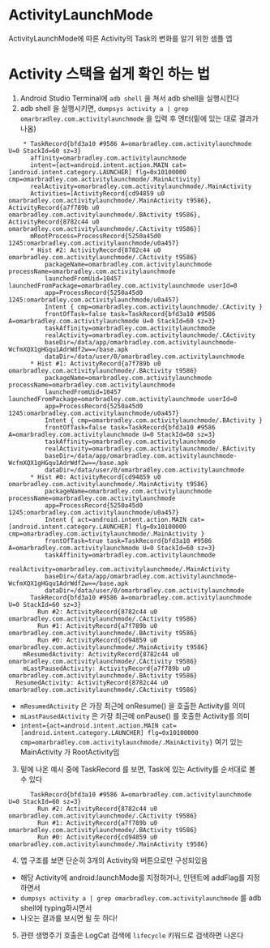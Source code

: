 # ActivityLaunchMode
 ActivityLaunchMode에 따른 Activity의 Task의 변화를 알기 위한 샘플 앱

# Activity 스택을 쉽게 확인 하는 법
1. Android Studio Terminal에 `adb shell` 을 쳐서 adb shell을 실행시킨다
2. adb shell 을 실행시키면, `dumpsys activity a | grep omarbradley.com.activitylaunchmode` 을 입력 후 엔터(밑에 있는 대로 결과가 나옴) 
```
    * TaskRecord{bfd3a10 #9586 A=omarbradley.com.activitylaunchmode U=0 StackId=60 sz=3}
      affinity=omarbradley.com.activitylaunchmode
      intent={act=android.intent.action.MAIN cat=[android.intent.category.LAUNCHER] flg=0x10100000 cmp=omarbradley.com.activitylaunchmode/.MainActivity}
      realActivity=omarbradley.com.activitylaunchmode/.MainActivity
      Activities=[ActivityRecord{cd94859 u0 omarbradley.com.activitylaunchmode/.MainActivity t9586}, ActivityRecord{a7f789b u0 omarbradley.com.activitylaunchmode/.BActivity t9586}, ActivityRecord{8782c44 u0 omarbradley.com.activitylaunchmode/.CActivity t9586}]
      mRootProcess=ProcessRecord{5250a45d0 1245:omarbradley.com.activitylaunchmode/u0a457}
      * Hist #2: ActivityRecord{8782c44 u0 omarbradley.com.activitylaunchmode/.CActivity t9586}
          packageName=omarbradley.com.activitylaunchmode processName=omarbradley.com.activitylaunchmode
          launchedFromUid=10457 launchedFromPackage=omarbradley.com.activitylaunchmode userId=0
          app=ProcessRecord{5250a45d0 1245:omarbradley.com.activitylaunchmode/u0a457}
          Intent { cmp=omarbradley.com.activitylaunchmode/.CActivity }
          frontOfTask=false task=TaskRecord{bfd3a10 #9586 A=omarbradley.com.activitylaunchmode U=0 StackId=60 sz=3}
          taskAffinity=omarbradley.com.activitylaunchmode
          realActivity=omarbradley.com.activitylaunchmode/.CActivity
          baseDir=/data/app/omarbradley.com.activitylaunchmode-WcfmXQX1gHGqu1AdrWdf2w==/base.apk
          dataDir=/data/user/0/omarbradley.com.activitylaunchmode
      * Hist #1: ActivityRecord{a7f789b u0 omarbradley.com.activitylaunchmode/.BActivity t9586}
          packageName=omarbradley.com.activitylaunchmode processName=omarbradley.com.activitylaunchmode
          launchedFromUid=10457 launchedFromPackage=omarbradley.com.activitylaunchmode userId=0
          app=ProcessRecord{5250a45d0 1245:omarbradley.com.activitylaunchmode/u0a457}
          Intent { cmp=omarbradley.com.activitylaunchmode/.BActivity }
          frontOfTask=false task=TaskRecord{bfd3a10 #9586 A=omarbradley.com.activitylaunchmode U=0 StackId=60 sz=3}
          taskAffinity=omarbradley.com.activitylaunchmode
          realActivity=omarbradley.com.activitylaunchmode/.BActivity
          baseDir=/data/app/omarbradley.com.activitylaunchmode-WcfmXQX1gHGqu1AdrWdf2w==/base.apk
          dataDir=/data/user/0/omarbradley.com.activitylaunchmode
      * Hist #0: ActivityRecord{cd94859 u0 omarbradley.com.activitylaunchmode/.MainActivity t9586}
          packageName=omarbradley.com.activitylaunchmode processName=omarbradley.com.activitylaunchmode
          app=ProcessRecord{5250a45d0 1245:omarbradley.com.activitylaunchmode/u0a457}
          Intent { act=android.intent.action.MAIN cat=[android.intent.category.LAUNCHER] flg=0x10100000 cmp=omarbradley.com.activitylaunchmode/.MainActivity }
          frontOfTask=true task=TaskRecord{bfd3a10 #9586 A=omarbradley.com.activitylaunchmode U=0 StackId=60 sz=3}
          taskAffinity=omarbradley.com.activitylaunchmode
          realActivity=omarbradley.com.activitylaunchmode/.MainActivity
          baseDir=/data/app/omarbradley.com.activitylaunchmode-WcfmXQX1gHGqu1AdrWdf2w==/base.apk
          dataDir=/data/user/0/omarbradley.com.activitylaunchmode
      TaskRecord{bfd3a10 #9586 A=omarbradley.com.activitylaunchmode U=0 StackId=60 sz=3}
        Run #2: ActivityRecord{8782c44 u0 omarbradley.com.activitylaunchmode/.CActivity t9586}
        Run #1: ActivityRecord{a7f789b u0 omarbradley.com.activitylaunchmode/.BActivity t9586}
        Run #0: ActivityRecord{cd94859 u0 omarbradley.com.activitylaunchmode/.MainActivity t9586}
    mResumedActivity: ActivityRecord{8782c44 u0 omarbradley.com.activitylaunchmode/.CActivity t9586}
    mLastPausedActivity: ActivityRecord{a7f789b u0 omarbradley.com.activitylaunchmode/.BActivity t9586}
  ResumedActivity: ActivityRecord{8782c44 u0 omarbradley.com.activitylaunchmode/.CActivity t9586}
```
  - `mResumedActivity` 은 가장 최근에 onResume() 을 호출한 Activity를 의미
  - `mLastPausedActivity` 은 가장 최근에 onPause() 를 호출한 Activity를 의미
  - `intent={act=android.intent.action.MAIN cat=[android.intent.category.LAUNCHER] flg=0x10100000 cmp=omarbradley.com.activitylaunchmode/.MainActivity}` 여기 있는 MainActivity 가 RootActivity임
  
3. 밑에 나온 예시 중에 TaskRecord 를 보면, Task에 있는 Activity를 순서대로 볼 수 있다
```
      TaskRecord{bfd3a10 #9586 A=omarbradley.com.activitylaunchmode U=0 StackId=60 sz=3}
        Run #2: ActivityRecord{8782c44 u0 omarbradley.com.activitylaunchmode/.CActivity t9586}
        Run #1: ActivityRecord{a7f789b u0 omarbradley.com.activitylaunchmode/.BActivity t9586}
        Run #0: ActivityRecord{cd94859 u0 omarbradley.com.activitylaunchmode/.MainActivity t9586}
```

4. 앱 구조를 보면 단순히 3개의 Activity와 버튼으로만 구성되있음 
  - 해당 Activity에 android:launchMode를 지정하거나, 인텐트에 addFlag를 지정하면서 
  - `dumpsys activity a | grep omarbradley.com.activitylaunchmode` 를 adb shell에 typing하시면서 
  - 나오는 결과를 보시면 될 듯 하다!

5. 관련 생명주기 호출은 LogCat 검색에 `lifecycle` 키워드로 검색하면 나온다

